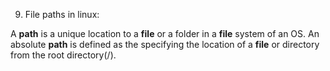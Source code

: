 9. File paths in linux:

A **path** is a unique location to a **file** or a folder in a **file** system 
of an OS. An absolute **path** is defined as the specifying the location of a 
**file** or directory from the root directory(/).
